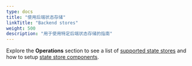 ```yaml
---
type: docs
title: "使用后端状态存储"
linkTitle: "Backend stores"
weight: 500
description: "用于使用特定后端状态存储的指南"
---
```


Explore the **Operations** section to see a list of [supported state stores]({{X1X}}) and how to setup [state store components]({{X2X}}).